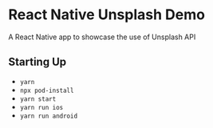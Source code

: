 # React Native Unsplash Demo

A React Native app to showcase the use of Unsplash API


## Starting Up

- `yarn`
- `npx pod-install`
- `yarn start`
- `yarn run ios`
- `yarn run android`
